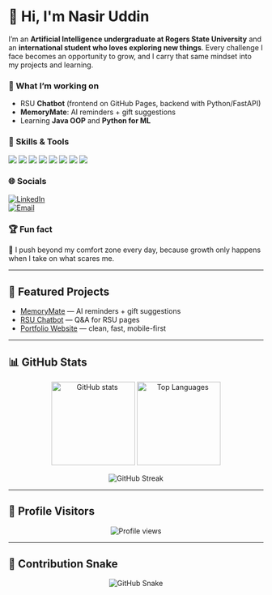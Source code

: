 

# 👋 Hi, I'm Nasir Uddin

I’m an **Artificial Intelligence undergraduate at Rogers State University** and an **international student who loves exploring new things**. Every challenge I face becomes an opportunity to grow, and I carry that same mindset into my projects and learning.

### 🔭 What I’m working on
- RSU **Chatbot** (frontend on GitHub Pages, backend with Python/FastAPI)  
- **MemoryMate**: AI reminders + gift suggestions  
- Learning **Java OOP** and **Python for ML**  

### 🧠 Skills & Tools
<p>
  <img src="https://img.shields.io/badge/Python-3776AB?logo=python&logoColor=white" />
  <img src="https://img.shields.io/badge/Java-007396?logo=java&logoColor=white" />
  <img src="https://img.shields.io/badge/HTML5-E34F26?logo=html5&logoColor=white" />
  <img src="https://img.shields.io/badge/CSS3-1572B6?logo=css3&logoColor=white" />
  <img src="https://img.shields.io/badge/JavaScript-F7DF1E?logo=javascript&logoColor=black" />
  <img src="https://img.shields.io/badge/Git-F05032?logo=git&logoColor=white" />
  <img src="https://img.shields.io/badge/GitHub-181717?logo=github&logoColor=white" />
  <img src="https://img.shields.io/badge/Figma-F24E1E?logo=figma&logoColor=white" />
</p>

### 🌐 Socials
[![LinkedIn](https://img.shields.io/badge/LinkedIn-0A66C2?logo=linkedin&logoColor=white)](https://www.linkedin.com/in/nasir-uddin-364b01279?utm_source=share&utm_campaign=share_via&utm_content=profile&utm_medium=ios_app)  
[![Email](https://img.shields.io/badge/Email-iamnasir76%40gmail.com-D14836?logo=gmail&logoColor=white)](mailto:iamnasir76@gmail.com)

### 🏆 Fun fact
🚀 I push beyond my comfort zone every day, because growth only happens when I take on what scares me.

---

## 📌 Featured Projects
- [MemoryMate](https://github.com/nasirvisione/memorymate) — AI reminders + gift suggestions  
- [RSU Chatbot](https://github.com/nasirvisione/rsu-chatbot) — Q&A for RSU pages  
- [Portfolio Website](https://github.com/nasirvisione/portfolio) — clean, fast, mobile-first  

---

## 📊 GitHub Stats

<p align="center">
  <img src="https://github-readme-stats.vercel.app/api?username=nasirvisione&show_icons=true&theme=radical" alt="GitHub stats" height="165"/>
  <img src="https://github-readme-stats.vercel.app/api/top-langs/?username=nasirvisione&layout=compact&theme=radical" alt="Top Languages" height="165"/>
</p>

<p align="center">
  <img src="https://github-readme-streak-stats.herokuapp.com/?user=nasirvisione&theme=radical" alt="GitHub Streak" />
</p>

---

## 👀 Profile Visitors
<p align="center">
  <img src="https://komarev.com/ghpvc/?username=nasirvisione&label=Profile%20Views&color=blueviolet&style=for-the-badge" alt="Profile views"/>
</p>

---

## 🐍 Contribution Snake
<p align="center">
  <img src="https://raw.githubusercontent.com/nasirvisione/nasirvisione/output/snake.svg" alt="GitHub Snake"/>
</p>
